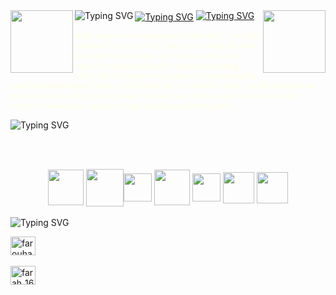 <img align="left" src="https://static.wixstatic.com/media/447fe1_a13d59e79b7f426ab8e5aadbb818eb50~mv2.gif" height="100" width="100">  
        <a href="https://git.io/typing-svg"><img src="https://readme-typing-svg.demolab.com?    font=Courier+Prime&size=32&pause=1&color=FFD700&center=true&vCenter=true&multiline=true&random=true&width=715&height=100&lines=Hello+I'm+Farah+Saiza+✨" alt="Typing SVG" align="center" /></a>
        <a href="https://git.io/typing-svg"><img src="https://readme-typing-svg.demolab.com?    font=Courier+Prime&size=32&pause=1&color=FFD700&center=true&vCenter=true&multiline=true&random=true&width=715&height=100&lines=welcome+to+my+own+Space+🚀" alt="Typing SVG" align="left" /></a>
<img align="right" src="https://static.wixstatic.com/media/447fe1_a13d59e79b7f426ab8e5aadbb818eb50~mv2.gif" height="100" width="100">  
 <a href="https://git.io/typing-svg"><img src="https://readme-typing-svg.demolab.com?font=Courier+Prime&size=30&pause=1&color=FF8C00&vCenter=false&multiline=true&repeat=false&random=false&width=1225&height=40&lines=👩🏻‍🚀+:+Who+am+I+:" alt="Typing SVG" /></a>

 <p >
 <font face="verdana" color="#FFFFE0"  size="2">
        Hello everyone! Welcome to my little world ✨ I'm farah saiza and I'm 21 years old. Since I was young, I've been fascinated by astronomy and I always wished for a planet for myself, and finally I found it in cooding. 
        That's why I'm now in the process of reconstructing this planet and transforming it from a small planet into a vast world. 
        Yuuup, I'm still a beginner in this field and I'm still practicing simple exercises, but whoever works hard will definitely achieve it.
        So welcome again and I hope you like my GitHub profile 
</font> 
</p>


<a href="https://git.io/typing-svg"></a><img src="https://readme-typing-svg.demolab.com?font=Courier+Prime&size=30&pause=1&color=FF8C00&vCenter=false&multiline=true&repeat=false&random=false&width=1225&height=40&lines=👩🏻‍🚀+:+languages+and+Tools+:" alt="Typing SVG" /></a>
    
 <p align="left"> 
       
  <br>
  <br>
<div align="center">
<img src="https://cdn.jsdelivr.net/gh/devicons/devicon/icons/python/python-original.svg" align="center" height="57"> <img src="https://images.vexels.com/media/users/3/166401/isolated/preview/b82aa7ac3f736dd78570dd3fa3fa9e24-java-programming-language-icon-by-vexels.png" align="center" height="60"><img src="https://static-00.iconduck.com/assets.00/javascript-js-icon-2048x2048-nyxvtvk0.png" align="center" height="45"> <img src="https://img.icons8.com/color/64/null/html-5--v1.png" align="center" height="57"> <img src="https://pngicon.ru/file/uploads/css3-256x256.png" align="center" height="45"> <img src="http://pluspng.com/img-png/bootstrap-logo-vector-png-bem-with-bootstrap-bootstrap-logo-1024.png" align="center" height="50"> <img src="https://pngimg.com/uploads/mysql/mysql_PNG23.png" align="center" height="50">
</div><br>
<!-- <img src="https://raw.githubusercontent.com/devicons/devicon/master/icons/python/python-original.svg" alt="python" width="40" height="40"/><font face="verdana" color="#FFFFE0"  size="2"> : I'm still new to this language but it seems like fun </font>
        <br>
  <img src="https://raw.githubusercontent.com/devicons/devicon/master/icons/html5/html5-original-wordmark.svg" alt="html5" width="40" height="40"/><font face="verdana" color="#FFFFE0"  size="2"> : Easy and fun  and it requires lot of creativity</font>
    </p>
 -->
 <a href="https://git.io/typing-svg"></a><img src="https://readme-typing-svg.demolab.com?font=Courier+Prime&size=30&pause=1&color=FF8C00&vCenter=false&multiline=true&repeat=false&random=false&width=1225&height=40&lines=👩🏻‍🚀+:+connect+with+me+:" alt="Typing SVG" /></a>
    <p align="left">
    <a href="https://fb.com/farouha farah" target="blank"><img align="center" src="https://raw.githubusercontent.com/rahuldkjain/github-profile-readme-generator/master/src/images/icons/Social/facebook.svg" alt="farouha farah" height="30" width="40" /></a>
        <br>
        <br>
   <a href="https://instagram.com/farah_16aa" target="blank"><img align="center" src="https://raw.githubusercontent.com/rahuldkjain/github-profile-readme-generator/master/src/images/icons/Social/instagram.svg" alt="farah_16aa" height="30" width="40" /></a>
 
